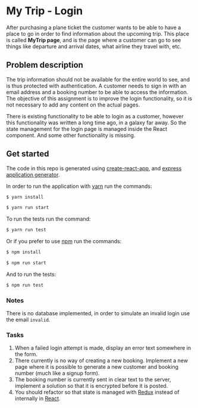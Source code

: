 # My Trip - Login

After purchasing a plane ticket the customer wants to be able to have a place to go in order to find information about 
the upcoming trip. This place is called **MyTrip page**, and is the page where a customer can go to see things like
departure and arrival dates, what airline they travel with, etc. 

## Problem description

The trip information should not be available for the entire world to see, and is thus protected with authentication. 
A customer needs to sign in with an email address and a booking number to be able to access the information. The 
objective of this assignment is to improve the login functionality, so it is not necessary to add any content on the
actual pages.

There is existing functionality to be able to login as a customer, however this functionality was written a long time
ago, in a galaxy far away. So the state management for the login page is managed inside the React component. And some
other functionality is missing.

## Get started

The code in this repo is generated using [create-react-app](https://github.com/facebookincubator/create-react-app),
and [express application generator](https://expressjs.com/en/starter/generator.html).

In order to run the application with [yarn](https://yarnpkg.com/) run the commands:

```bash
$ yarn install
```

```bash
$ yarn run start
```

To run the tests run the command:

```bash
$ yarn run test
```

Or if you prefer to use [npm](https://www.npmjs.com/) run the commands:

```bash
$ npm install
```

```bash
$ npm run start
```

And to run the tests:

```bash
$ npm run test
```

### Notes

There is no database implemented, in order to simulate an invalid login use the email `invalid`.

### Tasks

1. When a failed login attempt is made, display an error text somewhere in the form.
2. There currently is no way of creating a new booking. Implement a new page where it is possible to generate a new
customer and booking number (much like a signup form).
3. The booking number is currently sent in clear text to the server, implement a solution so that it is encrypted
before it is posted.
4. You should refactor so that state is managed with [Redux](http://redux.js.org/) instead of internally in [React](https://facebook.github.io/react/).

